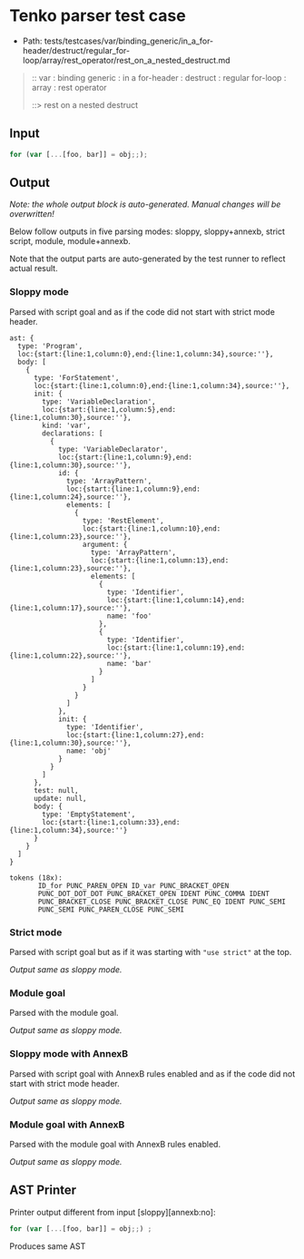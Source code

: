# Tenko parser test case

- Path: tests/testcases/var/binding_generic/in_a_for-header/destruct/regular_for-loop/array/rest_operator/rest_on_a_nested_destruct.md

> :: var : binding generic : in a for-header : destruct : regular for-loop : array : rest operator
>
> ::> rest on a nested destruct

## Input

`````js
for (var [...[foo, bar]] = obj;;);
`````

## Output

_Note: the whole output block is auto-generated. Manual changes will be overwritten!_

Below follow outputs in five parsing modes: sloppy, sloppy+annexb, strict script, module, module+annexb.

Note that the output parts are auto-generated by the test runner to reflect actual result.

### Sloppy mode

Parsed with script goal and as if the code did not start with strict mode header.

`````
ast: {
  type: 'Program',
  loc:{start:{line:1,column:0},end:{line:1,column:34},source:''},
  body: [
    {
      type: 'ForStatement',
      loc:{start:{line:1,column:0},end:{line:1,column:34},source:''},
      init: {
        type: 'VariableDeclaration',
        loc:{start:{line:1,column:5},end:{line:1,column:30},source:''},
        kind: 'var',
        declarations: [
          {
            type: 'VariableDeclarator',
            loc:{start:{line:1,column:9},end:{line:1,column:30},source:''},
            id: {
              type: 'ArrayPattern',
              loc:{start:{line:1,column:9},end:{line:1,column:24},source:''},
              elements: [
                {
                  type: 'RestElement',
                  loc:{start:{line:1,column:10},end:{line:1,column:23},source:''},
                  argument: {
                    type: 'ArrayPattern',
                    loc:{start:{line:1,column:13},end:{line:1,column:23},source:''},
                    elements: [
                      {
                        type: 'Identifier',
                        loc:{start:{line:1,column:14},end:{line:1,column:17},source:''},
                        name: 'foo'
                      },
                      {
                        type: 'Identifier',
                        loc:{start:{line:1,column:19},end:{line:1,column:22},source:''},
                        name: 'bar'
                      }
                    ]
                  }
                }
              ]
            },
            init: {
              type: 'Identifier',
              loc:{start:{line:1,column:27},end:{line:1,column:30},source:''},
              name: 'obj'
            }
          }
        ]
      },
      test: null,
      update: null,
      body: {
        type: 'EmptyStatement',
        loc:{start:{line:1,column:33},end:{line:1,column:34},source:''}
      }
    }
  ]
}

tokens (18x):
       ID_for PUNC_PAREN_OPEN ID_var PUNC_BRACKET_OPEN
       PUNC_DOT_DOT_DOT PUNC_BRACKET_OPEN IDENT PUNC_COMMA IDENT
       PUNC_BRACKET_CLOSE PUNC_BRACKET_CLOSE PUNC_EQ IDENT PUNC_SEMI
       PUNC_SEMI PUNC_PAREN_CLOSE PUNC_SEMI
`````

### Strict mode

Parsed with script goal but as if it was starting with `"use strict"` at the top.

_Output same as sloppy mode._

### Module goal

Parsed with the module goal.

_Output same as sloppy mode._

### Sloppy mode with AnnexB

Parsed with script goal with AnnexB rules enabled and as if the code did not start with strict mode header.

_Output same as sloppy mode._

### Module goal with AnnexB

Parsed with the module goal with AnnexB rules enabled.

_Output same as sloppy mode._

## AST Printer

Printer output different from input [sloppy][annexb:no]:

````js
for (var [...[foo, bar]] = obj;;) ;
````

Produces same AST

